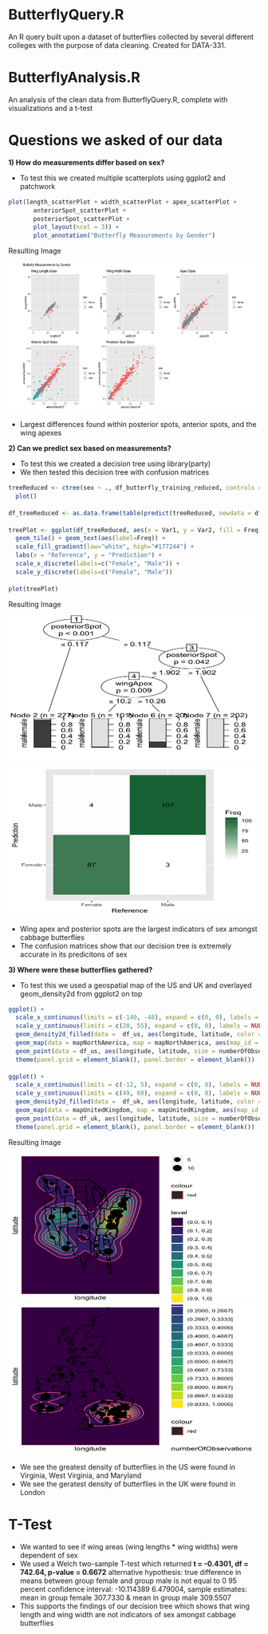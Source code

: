 # ButterflyQuery.R
An R query built upon a dataset of butterflies collected by several different colleges with the purpose of data cleaning. Created for DATA-331.

# ButterflyAnalysis.R
An analysis of the clean data from ButterflyQuery.R, complete with visualizations and a t-test

# Questions we asked of our data
**1) How do measurements differ based on sex?**
* To test this we created multiple scatterplots using ggplot2 and patchwork
``` r
plot(length_scatterPlot + width_scatterPlot + apex_scatterPlot +
       anteriorSpot_scatterPlot +
       posteriorSpot_scatterPlot +
       plot_layout(ncol = 3)) +
       plot_annotation("Butterfly Measurements by Gender")
```

Resulting Image

<img src="images/scatterplots.png" alt="Scatterplots Visual" width="600" height="300">

* Largest differences found within posterior spots, anterior spots, and the wing apexes

**2) Can we predict sex based on measurements?**
* To test this we created a decision tree using library(party)
* We then tested this decision tree with confusion matrices
``` r
treeReduced <- ctree(sex ~ ., df_butterfly_training_reduced, controls = ctree_control(mincriterion = .95, testtype = "MonteCarlo")) %T>%
  plot()
  
df_treeReduced <- as.data.frame(table(predict(treeReduced, newdata = df_butterfly_testing_reduced), df_butterfly_testing_reduced$sex))

treePlot <- ggplot(df_treeReduced, aes(x = Var1, y = Var2, fill = Freq)) +
  geom_tile() + geom_text(aes(label=Freq)) +
  scale_fill_gradient(low="white", high="#177244") +
  labs(x = "Reference", y = "Prediction") +
  scale_x_discrete(labels=c("Female", "Male")) +
  scale_y_discrete(labels=c("Female", "Male"))

plot(treePlot)
```
Resulting Image

<img src="images/Decision Tree Visual.png" alt="Decision Tree Visual" width="600" height="300">
<img src="images/confusion matrices visual.png" alt="Confusion Matrices Visual" width="600" height="300">

* Wing apex and posterior spots are the largest indicators of sex amongst cabbage butterflies
* The confusion matrices show that our decision tree is extremely accurate in its predicitons of sex

**3) Where were these butterflies gathered?**
* To test this we used a geospatial map of the US and UK and overlayed geom_density2d from  ggplot2 on top

``` r
ggplot() +
  scale_x_continuous(limits = c(-140, -48), expand = c(0, 0), labels = NULL, breaks = NULL) +
  scale_y_continuous(limits = c(20, 55), expand = c(0, 0), labels = NULL, breaks = NULL) +
  geom_density2d_filled(data =  df_us, aes(longitude, latitude, color = "red"), contour_var = "ndensity") +
  geom_map(data = mapNorthAmerica, map = mapNorthAmerica, aes(map_id = region), fill = NA, color = "black") +
  geom_point(data = df_us, aes(longitude, latitude, size = numberOfObservations)) +
  theme(panel.grid = element_blank(), panel.border = element_blank())

ggplot() +
  scale_x_continuous(limits = c(-12, 5), expand = c(0, 0), labels = NULL, breaks = NULL) +
  scale_y_continuous(limits = c(49, 60), expand = c(0, 0), labels = NULL, breaks = NULL) +
  geom_density2d_filled(data =  df_uk, aes(longitude, latitude, color = "red"), contour_var = "ndensity", bins = 15, adjust = 2) +
  geom_map(data = mapUnitedKingdom, map = mapUnitedKingdom, aes(map_id = region), fill = NA, color = "black") +
  geom_point(data = df_uk, aes(longitude, latitude, size = numberOfObservations)) +
  theme(panel.grid = element_blank(), panel.border = element_blank())
  ```
  
  Resulting Image
  
  <img src="images/USA geospatial.png" alt="USA Geospatial Visual" width="600" height="300">
  <img src="images/UK geospatial.png" alt="UK Geospatial Visual" width="600" height="300">
  
  * We see the greatest density of butterflies in the US were found in Virginia, West Virginia, and Maryland
  * We see the geratest density of butterflies in the UK were found in London
  
  # T-Test
  * We wanted to see if wing areas (wing lengths * wing widths) were dependent of sex
  * We used a Welch two-sample T-test which returned **t = -0.4301, df = 742.64, p-value = 0.6672**
    alternative hypothesis: true difference in means between group female and group male is not equal to 0
    95 percent confidence interval: -10.114389   6.479004, sample estimates: mean in group female 307.7330 &
    mean in group male 309.5507 
  * This supports the findings of our decision tree which shows that wing length and wing width are not indicators of sex
    amongst cabbage butterflies

